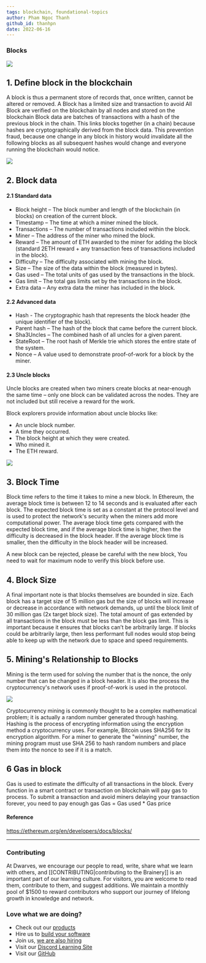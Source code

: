 ```yaml
---
tags: blockchain, foundational-topics
author: Pham Ngoc Thanh
github_id: thanhpn
date: 2022-06-16
---
```


### Blocks
![](_assets/LZRYlGx.png)

## 1. Define block in the blockchain
A block is thus a permanent store of records that, once written, cannot be altered or removed. A Block has a limited size and transaction to avoid All Block are verified on the blockchain by all nodes and stored on the blockchain Block data are batches of transactions with a hash of the previous block in the chain. This links blocks together (in a chain) because hashes are cryptographically derived from the block data. This prevention fraud, because one change in any block in history would invalidate all the following blocks as all subsequent hashes would change and everyone running the blockchain would notice.

![](_assets/sVIhd1p.png)

## 2. Block data
#### 2.1 Standard data
- Block height – The block number and length of the blockchain (in blocks) on creation of the current block.
- Timestamp – The time at which a miner mined the block.
- Transactions – The number of transactions included within the block.
- Miner – The address of the miner who mined the block.
- Reward – The amount of ETH awarded to the miner for adding the block (standard 2ETH reward + any transaction fees of transactions included in the block).
- Difficulty – The difficulty associated with mining the block.
- Size – The size of the data within the block (measured in bytes).
- Gas used – The total units of gas used by the transactions in the block.
- Gas limit – The total gas limits set by the transactions in the block.
- Extra data – Any extra data the miner has included in the block.

#### 2.2 Advanced data
- Hash - The cryptographic hash that represents the block header (the unique identifier of the block).
- Parent hash – The hash of the block that came before the current block.
- Sha3Uncles – The combined hash of all uncles for a given parent.
- StateRoot – The root hash of Merkle trie which stores the entire state of the system.
- Nonce – A value used to demonstrate proof-of-work for a block by the miner.

#### 2.3 Uncle blocks
Uncle blocks are created when two miners create blocks at near-enough the same time – only one block can be validated across the nodes. They are not included but still receive a reward for the work.

Block explorers provide information about uncle blocks like:

- An uncle block number.
- A time they occurred.
- The block height at which they were created.
- Who mined it.
- The ETH reward.

![](_assets/eqHPGHW.png)

## 3. Block Time
Block time refers to the time it takes to mine a new block. In Ethereum, the average block time is between 12 to 14 seconds and is evaluated after each block. The expected block time is set as a constant at the protocol level and is used to protect the network's security when the miners add more computational power. The average block time gets compared with the expected block time, and if the average block time is higher, then the difficulty is decreased in the block header. If the average block time is smaller, then the difficulty in the block header will be increased.

A new block can be rejected, please be careful with the new block, You need to wait for maximum node to verify this block before use.

## 4. Block Size
A final important note is that blocks themselves are bounded in size. Each block has a target size of 15 million gas but the size of blocks will increase or decrease in accordance with network demands, up until the block limit of 30 million gas (2x target block size). The total amount of gas extended by all transactions in the block must be less than the block gas limit. This is important because it ensures that blocks can’t be arbitrarily large. If blocks could be arbitrarily large, then less performant full nodes would stop being able to keep up with the network due to space and speed requirements.

## 5. Mining's Relationship to Blocks
Mining is the term used for solving the number that is the nonce, the only number that can be changed in a block header. It is also the process the cryptocurrency's network uses if proof-of-work is used in the protocol.

![](_assets/qI5JTRd.png.jpg)

Cryptocurrency mining is commonly thought to be a complex mathematical problem; it is actually a random number generated through hashing. Hashing is the process of encrypting information using the encryption method a cryptocurrency uses. For example, Bitcoin uses SHA256 for its encryption algorithm. For a miner to generate the "winning" number, the mining program must use SHA 256 to hash random numbers and place them into the nonce to see if it is a match.

## 6 Gas in block
Gas is used to estimate the difficulty of all transactions in the block. Every function in a smart contract or transaction on blockchain will pay gas to process. To submit a transaction and avoid miners delaying your transaction forever, you need to pay enough gas Gas = Gas used \* Gas ​​price

#### Reference
https://ethereum.org/en/developers/docs/blocks/

---
<!-- cta -->

### Contributing
At Dwarves, we encourage our people to read, write, share what we learn with others, and [[CONTRIBUTING|contributing to the Brainery]] is an important part of our learning culture. For visitors, you are welcome to read them, contribute to them, and suggest additions. We maintain a monthly pool of $1500 to reward contributors who support our journey of lifelong growth in knowledge and network.

### Love what we are doing?
- Check out our [products](https://superbits.co)
- Hire us to [build your software](https://d.foundation)
- Join us, [we are also hiring](https://github.com/dwarvesf/WeAreHiring)
- Visit our [Discord Learning Site](https://discord.gg/dzNBpNTVEZ)
- Visit our [GitHub](https://github.com/dwarvesf)